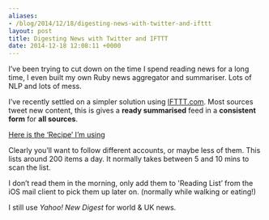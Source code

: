 ```yaml
---
aliases:
- /blog/2014/12/18/digesting-news-with-twitter-and-ifttt
layout: post
title: Digesting News with Twitter and IFTTT
date: 2014-12-18 12:08:11 +0000
---
```

I’ve been trying to cut down on the time I spend reading news for a long time,
I even built my own Ruby news aggregator and summariser. Lots of NLP and lots
of mess.

I’ve recently settled on a simpler solution using
[IFTTT.com](http://www.ifttt.com). Most sources tweet new content, this is
gives a **ready summarised** feed in a **consistent form** for **all sources**.

[Here is the ‘Recipe’ I’m
using](https://ifttt.com/recipes/230600-tech-news-digest)

Clearly you’ll want to follow different accounts, or maybe less of them. This
lists around 200 items a day. It normally takes between 5 and 10 mins to scan
the list.

I don’t read them in the morning, only add them to 'Reading List’ from the iOS
mail client to pick them up later on. (normally while walking or eating!)

I still use _Yahoo! New Digest_ for world &amp; UK news.